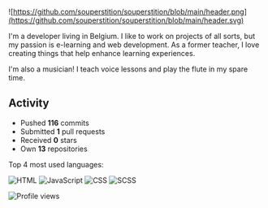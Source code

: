 ![https://github.com/souperstition/souperstition/blob/main/header.png](https://github.com/souperstition/souperstition/blob/main/header.svg)


I'm a developer living in Belgium. I like to work on projects of all sorts, but my passion is e-learning and web development. As a former teacher, I love creating things that help enhance learning experiences.

I'm also a musician! I teach voice lessons and play the flute in my spare time. 

## Activity
- Pushed **116** commits
- Submitted **1** pull requests
- Received **0** stars
- Own **13** repositories

Top 4 most used languages:

![HTML](https://img.shields.io/static/v1?style=flat-square&label=%E2%A0%80&color=555&labelColor=%23e34c26&message=HTML%EF%B8%B137.6%25)
![JavaScript](https://img.shields.io/static/v1?style=flat-square&label=%E2%A0%80&color=555&labelColor=%23f1e05a&message=JavaScript%EF%B8%B133%25)
![CSS](https://img.shields.io/static/v1?style=flat-square&label=%E2%A0%80&color=555&labelColor=%23563d7c&message=CSS%EF%B8%B118%25)
![SCSS](https://img.shields.io/static/v1?style=flat-square&label=%E2%A0%80&color=555&labelColor=%23c6538c&message=SCSS%EF%B8%B111.1%25)

![Profile views](https://gpvc.arturio.dev/souperstition)
